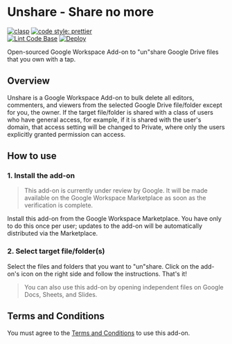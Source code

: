 # Unshare - Share no more
[![clasp](https://img.shields.io/badge/built%20with-clasp-4285f4.svg?style=flat-square)](https://github.com/google/clasp) [![code style: prettier](https://img.shields.io/badge/code_style-prettier-ff69b4.svg?style=flat-square)](https://github.com/prettier/prettier)  
[![Lint Code Base](https://github.com/ttsukagoshi/unshare/actions/workflows/linter.yml/badge.svg)](https://github.com/ttsukagoshi/unshare/actions/workflows/linter.yml) [![Deploy](https://github.com/ttsukagoshi/unshare/actions/workflows/deploy.yml/badge.svg)](https://github.com/ttsukagoshi/unshare/actions/workflows/deploy.yml)

Open-sourced Google Workspace Add-on to "un"share Google Drive files that you own with a tap.

## Overview

Unshare is a Google Workspace Add-on to bulk delete all editors, commenters, and viewers from the selected Google Drive file/folder except for you, the owner. If the target file/folder is shared with a class of users who have general access, for example, if it is shared with the user's domain, that access setting will be changed to Private, where only the users explicitly granted permission can access.

## How to use

### 1. Install the add-on

> This add-on is currently under review by Google. It will be made available on the Google Workspace Marketplace as soon as the verification is complete.

Install this add-on from the Google Workspace Marketplace. You have only to do this once per user; updates to the add-on will be automatically distributed via the Marketplace.

### 2. Select target file/folder(s)

Select the files and folders that you want to "un"share. Click on the add-on's icon on the right side and follow the instructions. That's it!

> You can also use this add-on by opening independent files on Google Docs, Sheets, and Slides.

## Terms and Conditions

You must agree to the [Terms and Conditions](https://www.scriptable-assets.page/add-ons/unshare/#terms-and-conditions) to use this add-on.
